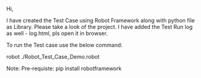 Hi,

I have created the Test Case using Robot Framework along with python file as Library. 
Please take a look of the project. 
I have added the Test Run log as well - log.html, pls open it in browser.

To run the Test case use the below command:

robot ./Robot_Test_Case_Demo.robot

Note:
Pre-requiste: pip install robotframework

